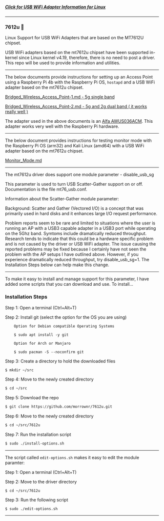 ##### [Click for USB WiFi Adapter Information for Linux](https://github.com/morrownr/USB-WiFi)

-----

### 7612u :rocket:

Linux Support for USB WiFi Adapters that are based on the MT7612U chipset.

USB WiFi adapters based on the mt7612u chipset have been supported in-kernel
since Linux kernel v4.19, therefore, there is no need to post a driver. This repo will be
used to provide information and utilities.

-----
The below documents provide instructions for setting up an Access Point using a Raspberry Pi 4b
with the Raspberry Pi OS, `hostapd` and a USB WiFi adapter based on the mt7612u chipset.

[Bridged_Wireless_Access_Point-1.md - 5g single band](https://github.com/morrownr/7612u/blob/main/Bridged_Wireless_Access_Point-1.md)

[Bridged_Wireless_Access_Point-2.md - 5g and 2g dual band ( it works really well )](https://github.com/morrownr/7612u/blob/main/Bridged_Wireless_Access_Point-2.md)

The adapter used in the above documents is an [Alfa AWUS036ACM](https://github.com/morrownr/USB-WiFi).
This adapter works very well with the Raspberry Pi hardware.

-----
The below document provides instructions for testing monitor mode with the Raspberry Pi OS (arm32) and Kali Linux (amd64) with a USB WiFi adapter based on the mt7612u chipset.

[Monitor_Mode.md](https://github.com/morrownr/7612u/blob/main/Monitor_Mode.md)

-----
The mt7612u driver does support one module parameter - disable_usb_sg

This parameter is used to turn USB Scatter-Gather support on or off. Documentation
is the file mt76_usb.conf.

Information about the Scatter-Gather module parameter:

Background: Scatter and Gather (Vectored I/O) is a concept that was primarily used in hard disks
and it enhances large I/O request performance.

Problem reports seem to be rare and limited to situations where the user is running an AP
with a USB3 capable adapter in a USB3 port while operating on the 5Ghz band. Symtoms include
dramatically reduced throughput. Research tends to indicate that this could be a hardware
specific problem and is not caused by the driver or USB WiFi adapter. The issue causing
the reported problems may be fixed because I certainly have not seen the problem with
the AP setups I have outlined above. However, if you experience dramatically reduced
throughput, try disable_usb_sg=1. The Installation Steps below can help make this change.

-----
To make it easy to install and manage support for this parameter, I have added some scripts
that you can download and use. To install...


### Installation Steps

Step 1: Open a terminal (Ctrl+Alt+T)

Step 2: Install git (select the option for the OS you are using)
```
    Option for Debian compatible Operating Systems

    $ sudo apt install -y git
```
```
    Option for Arch or Manjaro

    $ sudo pacman -S --noconfirm git
```
Step 3: Create a directory to hold the downloaded files

```bash
$ mkdir ~/src
```
Step 4: Move to the newly created directory
```bash
$ cd ~/src
```
Step 5: Download the repo
```bash
$ git clone https://github.com/morrownr/7612u.git
```
Step 6: Move to the newly created directory
```bash
$ cd ~/src/7612u
```
Step 7: Run the installation script
```bash
$ sudo ./install-options.sh
```

-----

The script called `edit-options.sh` makes it easy to edit the 
module paramter:

Step 1: Open a terminal (Ctrl+Alt+T)

Step 2: Move to the driver directory
```
$ cd ~/src/7612u
```

Step 3: Run the following script
```
$ sudo ./edit-options.sh
```
-----
